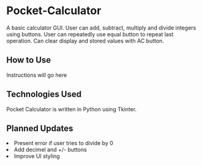 # Pocket-Calculator

A basic calculator GUI. User can add, subtract, multiply and divide integers using buttons. User can repeatedly use equal button to repeat last operation. Can clear display and stored values with AC button.

<h2>How to Use</h2>
Instructions will go here

<h2>Technologies Used</h2>
Pocket Calculator is written in Python using Tkinter. 

<h2>Planned Updates</h2>
<li>Present error if user tries to divide by 0
<li>Add decimel and +/- buttons
<li>Improve UI styling
 
